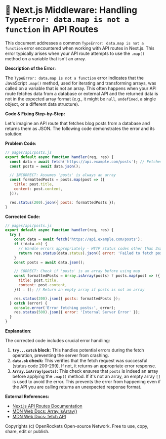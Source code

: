 # 🐞 Next.js Middleware: Handling `TypeError: data.map is not a function` in API Routes


This document addresses a common `TypeError: data.map is not a function` error encountered when working with API routes in Next.js. This error typically arises when your API route attempts to use the `.map()` method on a variable that isn't an array.

**Description of the Error:**

The `TypeError: data.map is not a function` error indicates that the JavaScript `.map()` method, used for iterating and transforming arrays, was called on a variable that is not an array.  This often happens when your API route fetches data from a database or external API and the returned data is not in the expected array format (e.g., it might be `null`, `undefined`, a single object, or a different data structure).

**Code & Fixing Step-by-Step:**

Let's imagine an API route that fetches blog posts from a database and returns them as JSON.  The following code demonstrates the error and its solution:

**Problem Code:**

```javascript
// pages/api/posts.js
export default async function handler(req, res) {
  const data = await fetch('https://api.example.com/posts'); // Fetches data - might fail or return non-array data
  const posts = await data.json();

  // INCORRECT: Assumes 'posts' is always an array
  const formattedPosts = posts.map(post => ({
    title: post.title,
    content: post.content,
  }));

  res.status(200).json({ posts: formattedPosts });
}
```

**Corrected Code:**

```javascript
// pages/api/posts.js
export default async function handler(req, res) {
  try {
    const data = await fetch('https://api.example.com/posts');
    if (!data.ok) {
      // Handle errors appropriately - HTTP status codes other than 2xx
      return res.status(data.status).json({ error: 'Failed to fetch posts' });
    }
    const posts = await data.json();

    // CORRECT: Check if 'posts' is an array before using map
    const formattedPosts = Array.isArray(posts) ? posts.map(post => ({
      title: post.title,
      content: post.content,
    })) : []; // Return an empty array if posts is not an array

    res.status(200).json({ posts: formattedPosts });
  } catch (error) {
    console.error('Error fetching posts:', error);
    res.status(500).json({ error: 'Internal Server Error' });
  }
}
```


**Explanation:**

The corrected code includes crucial error handling:

1. **`try...catch` block:** This handles potential errors during the fetch operation, preventing the server from crashing.
2. **`data.ok` check:** This verifies that the fetch request was successful (status code 200-299).  If not, it returns an appropriate error response.
3. **`Array.isArray(posts)`:** This check ensures that `posts` is indeed an array before applying the `.map()` method. If it's not an array, an empty array `[]` is used to avoid the error. This prevents the error from happening even if the API you are calling returns an unexpected response format.


**External References:**

* [Next.js API Routes Documentation](https://nextjs.org/docs/api-routes/introduction)
* [MDN Web Docs: Array.isArray()](https://developer.mozilla.org/en-US/docs/Web/JavaScript/Reference/Global_Objects/Array/isArray)
* [MDN Web Docs: fetch API](https://developer.mozilla.org/en-US/docs/Web/API/Fetch_API)


Copyrights (c) OpenRockets Open-source Network. Free to use, copy, share, edit or publish.

